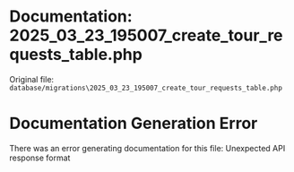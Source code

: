 # Documentation: 2025_03_23_195007_create_tour_requests_table.php

Original file: `database/migrations\2025_03_23_195007_create_tour_requests_table.php`

# Documentation Generation Error

There was an error generating documentation for this file: Unexpected API response format